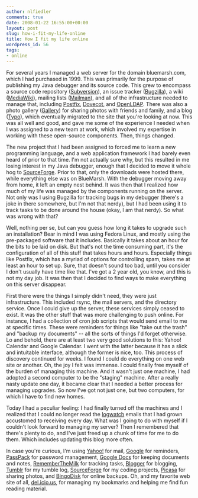 ```yaml
---
author: nlfiedler
comments: true
date: 2008-01-22 16:55:00+00:00
layout: post
slug: how-i-fit-my-life-online
title: How I fit my life online
wordpress_id: 56
tags:
- online
---
```


For several years I managed a web server for the domain bluemarsh.com, which I had purchased in 1999. This was primarily for the purpose of publishing my Java debugger and its source code. This grew to encompass a source code repository ([Subversion](http://subversion.tigris.org/)), an issue tracker ([Bugzilla](http://www.bugzilla.org/)), a wiki ([MediaWiki](http://www.mediawiki.org/)), mailing lists ([Mailman](http://www.list.org/)), and all of the infrastructure needed to manage that, including [Postfix](http://www.postfix.org/), [Dovecot](http://dovecot.org/), and [OpenLDAP](http://www.openldap.org/). There was also a photo gallery ([Gallery](http://gallery.menalto.com/)) for sharing photos with friends and family, and a blog ([Typo](http://typosphere.org/)), which eventually migrated to the site that you're looking at now. This was all well and good, and gave me some of the experience I needed when I was assigned to a new team at work, which involved my expertise in working with these open-source components. Then, things changed.

The new project that I had been assigned to forced me to learn a new programming language, and a web application framework I had barely even heard of prior to that time. I'm not actually sure why, but this resulted in me losing interest in my Java debugger, enough that I decided to move it whole hog to [SourceForge](http://sourceforge.net/). Prior to that, only the downloads were hosted there, while everything else was on BlueMarsh. With the debugger moving away from home, it left an empty nest behind. It was then that I realized how much of my life was managed by the components running on the server. Not only was I using Bugzilla for tracking bugs in my debugger (there's a joke in there somewhere, but I'm not that nerdy), but I had been using it to track tasks to be done around the house (okay, I am that nerdy). So what was wrong with that?

Well, nothing per se, but can you guess how long it takes to upgrade such an installation? Bear in mind I was using Fedora Linux, and mostly using the pre-packaged software that it includes. Basically it takes about an hour for the bits to be laid on disk. But that's not the time consuming part, it's the configuration of all of this stuff that takes hours and hours. Especially things like Postfix, which has a myriad of options for controlling spam, takes me at least an hour to set up. Sure, that doesn't sound too bad, until you consider I don't usually have time like that. I've got a 2 year old, you know, and this is not my day job. It was then that I decided to find ways to make everything on this server disappear.

First there were the things I simply didn't need, they were just infrastructure. This included rsync, the mail servers, and the directory service. Once I could give up the server, these services simply ceased to exist. It was the other stuff that was more challenging to push online. For instance, I had a collection of cron job scripts that would send email to me at specific times. These were reminders for things like "take out the trash" and "backup my documents" -- all the sorts of things I'd forget otherwise. Lo and behold, there are at least two very good solutions to this: Yahoo! Calendar and Google Calendar. I went with the latter because it has a slick and intuitable interface, although the former is nice, too. This process of discovery continued for weeks. I found I could do everything on one web site or another. Oh, the joy I felt was immense. I could finally free myself of the burden of managing this machine. And it wasn't just one machine, I had adopted a second computer to be the "staging" machine. After a really nasty update one day, it became clear that I needed a better process for managing upgrades. So now I've got not just one, but two computers, for which I have to find new homes.

Today I had a peculiar feeling: I had finally turned off the machines and I realized that I could no longer read the [logwatch](http://logwatch.org/) emails that I had grown accustomed to receiving every day. What was I going to do with myself if I couldn't look forward to managing my server? Then I remembered that there's plenty to do, and I've just freed up a chunk of time for me to do them. Which includes updating this blog more often.

In case you're curious, I'm using [Yahoo!](http://mail.yahoo.com/) for mail, [Google](http://www.google.com/calendar/) for reminders, [PassPack](http://www.passpack.com/) for password management, [Google Docs](http://docs.google.com/) for keeping documents and notes, [RememberTheMilk](http://www.rememberthemilk.com/) for tracking tasks, [Blogger](http://www.blogger.com/) for blogging, [Tumblr](http://tumblr.com/) for my tumble log, [SourceForge](http://sourceforge.net/) for my coding projects, [Picasa](http://picasaweb.google.com/) for sharing photos, and [BingoDisk](http://www.bingodisk.com/) for online backups. Oh, and my favorite web site of all, [del.icio.us](http://del.icio.us/), for managing my bookmarks and helping me find fun reading material.
